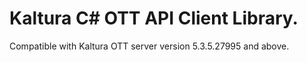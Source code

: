 # Kaltura C# OTT API Client Library.
Compatible with Kaltura OTT server version 5.3.5.27995 and above.

